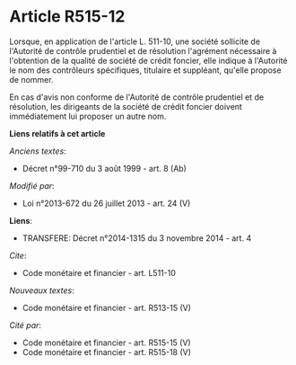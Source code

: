 # Article R515-12

Lorsque, en application de l'article L. 511-10, une société sollicite de l'Autorité de contrôle prudentiel et de résolution
l'agrément nécessaire à l'obtention de la qualité de société de crédit foncier, elle indique à l'Autorité le nom des
contrôleurs spécifiques, titulaire et suppléant, qu'elle propose de nommer. 

En cas d'avis non conforme de l'Autorité de contrôle prudentiel et de résolution, les dirigeants de la société de crédit
foncier doivent immédiatement lui proposer un autre nom.

**Liens relatifs à cet article**

_Anciens textes_:

  - Décret n°99-710 du 3 août 1999 - art. 8 (Ab)

_Modifié par_:

  - Loi n°2013-672 du 26 juillet 2013 - art. 24 (V)

**Liens**:

  - TRANSFERE: Décret n°2014-1315 du 3 novembre 2014 - art. 4

_Cite_:

  - Code monétaire et financier - art. L511-10

_Nouveaux textes_:

  - Code monétaire et financier - art. R513-15 (V)

_Cité par_:

  - Code monétaire et financier - art. R515-15 (V)
  - Code monétaire et financier - art. R515-18 (V)

